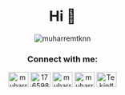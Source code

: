 <h1 align="center">Hi 👋</h1>

<p align="center"> <img src="https://komarev.com/ghpvc/?username=muharremtknn&label=Profile%20views&color=0e75b6&style=flat" alt="muharremtknn" /> </p>

<h3 align="center">Connect with me:</h3>
<p align="center">
<a href="https://twitter.com/muharremtknn" target="blank"><img align="center" src="https://raw.githubusercontent.com/rahuldkjain/github-profile-readme-generator/master/src/images/icons/Social/twitter.svg" alt="muharremtknn" height="30" width="40" /></a>
<a href="https://stackoverflow.com/users/17659810" target="blank"><img align="center" src="https://raw.githubusercontent.com/rahuldkjain/github-profile-readme-generator/master/src/images/icons/Social/stack-overflow.svg" alt="17659810" height="30" width="40" /></a>
<a href="https://instagram.com/muharremtknn" target="blank"><img align="center" src="https://raw.githubusercontent.com/rahuldkjain/github-profile-readme-generator/master/src/images/icons/Social/instagram.svg" alt="muharremtknn" height="30" width="40" /></a>
<a href="https://www.hackerrank.com/muharremtknn" target="blank"><img align="center" src="https://raw.githubusercontent.com/rahuldkjain/github-profile-readme-generator/master/src/images/icons/Social/hackerrank.svg" alt="muharremtknn" height="30" width="40" /></a>
<a href="https://discord.gg/Tekin#6019" target="blank"><img align="center" src="https://raw.githubusercontent.com/rahuldkjain/github-profile-readme-generator/master/src/images/icons/Social/discord.svg" alt="Tekin#6019" height="30" width="40" /></a>
</p>




